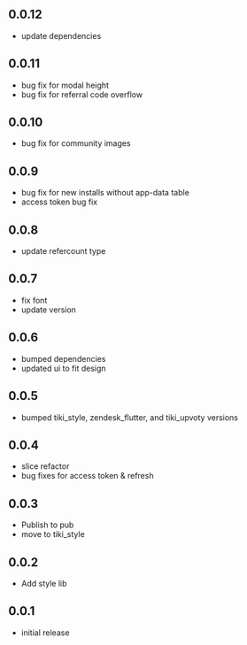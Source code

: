 ## 0.0.12

* update dependencies

## 0.0.11

* bug fix for modal height
* bug fix for referral code overflow

## 0.0.10

* bug fix for community images

## 0.0.9

* bug fix for new installs without app-data table
* access token bug fix

## 0.0.8

* update refercount type

## 0.0.7

* fix font
* update version

## 0.0.6

* bumped dependencies
* updated ui to fit design

## 0.0.5

* bumped tiki_style, zendesk_flutter, and tiki_upvoty versions

## 0.0.4

* slice refactor
* bug fixes for access token & refresh

## 0.0.3

* Publish to pub
* move to tiki_style

## 0.0.2

* Add style lib

## 0.0.1

* initial release

